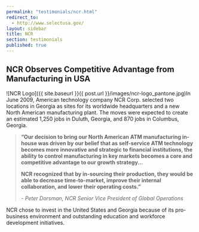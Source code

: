 ```yaml
---
permalink: "testimonials/ncr.html"
redirect_to:
  - http://www.selectusa.gov/
layout: sidebar
title: NCR
section: testimonials
published: true
---
```

 

## NCR Observes Competitive Advantage from Manufacturing in USA

<span class="imgright">![NCR Logo]({{ site.baseurl }}{{ post.url }}/images/ncr-logo_pantone.jpg)</span>In June 2009, American technology company NCR Corp. selected two locations in Georgia as sites for its worldwide headquarters and a new North American manufacturing plant. The moves were expected to create an estimated 1,250 jobs in Duluth, Georgia, and 870 jobs in Columbus, Georgia.

>**“Our decision to bring our North American ATM manufacturing in-house was driven by our belief that as self-service ATM technology becomes more innovative and strategic to financial institutions, the ability to control manufacturing in key markets becomes a core and competitive advantage to our growth strategy...**
>
>**NCR recognized that by in-sourcing their production, they would be able to decrease time-to-market, improve their internal collaboration, and lower their operating costs.”**
>
>_- Peter Dorsman, NCR Senior Vice President of Global Operations_

NCR chose to invest in the United States and Georgia because of its pro-business environment and outstanding education and workforce development initiatives.&nbsp;
